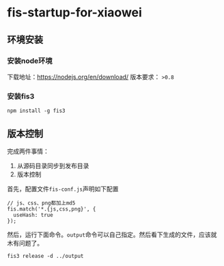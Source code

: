 # fis-startup-for-xiaowei

## 环境安装

### 安装node环境

下载地址：https://nodejs.org/en/download/
版本要求： `>0.8`

### 安装fis3

```
npm install -g fis3
```

## 版本控制

完成两件事情：
1. 从源码目录同步到发布目录
2. 版本控制

首先，配置文件`fis-conf.js`声明如下配置

```
// js、css、png都加上md5
fis.match('*.{js,css,png}', {
  useHash: true
});
```

然后，运行下面命令。`output`命令可以自己指定。然后看下生成的文件，应该就木有问题了。

```
fis3 release -d ../output
```


